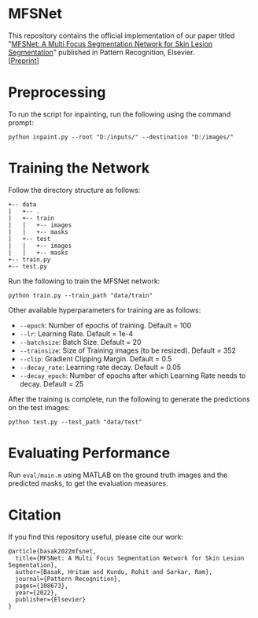 # MFSNet
This repository contains the official implementation of our paper titled "[MFSNet: A Multi Focus Segmentation Network for Skin Lesion Segmentation](https://doi.org/10.1016/j.patcog.2022.108673)" published in Pattern Recognition, Elsevier.  
[[Preprint](https://arxiv.org/abs/2203.14341)]

# Preprocessing
To run the script for inpainting, run the following using the command prompt:

`python inpaint.py --root "D:/inputs/" --destination "D:/images/"`

# Training the Network
Follow the directory structure as follows:

```
+-- data
|   +-- .
|   +-- train
|   |   +-- images
|   |   +-- masks
|   +-- test
|   |   +-- images
|   |   +-- masks
+-- train.py
+-- test.py
```

Run the following to train the MFSNet network:

`python train.py --train_path "data/train"`

Other available hyperparameters for training are as follows:
- `--epoch`: Number of epochs of training. Default = 100
- `--lr`: Learning Rate. Default = 1e-4
- `--batchsize`: Batch Size. Default = 20
- `--trainsize`: Size of Training images (to be resized). Default = 352
- `--clip`: Gradient Clipping Margin. Default = 0.5
- `--decay_rate`: Learning rate decay. Default = 0.05
- `--decay_epoch`: Number of epochs after which Learning Rate needs to decay. Default = 25

After the training is complete, run the following to generate the predictions on the test images:

`python test.py --test_path "data/test"`

# Evaluating Performance
Run `eval/main.m` using MATLAB on the ground truth images and the predicted masks, to get the evaluation measures.

# Citation
If you find this repository useful, please cite our work:
```
@article{basak2022mfsnet,
  title={MFSNet: A Multi Focus Segmentation Network for Skin Lesion Segmentation},
  author={Basak, Hritam and Kundu, Rohit and Sarkar, Ram},
  journal={Pattern Recognition},
  pages={108673},
  year={2022},
  publisher={Elsevier}
}
```
